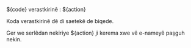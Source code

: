 ${code} verastkirinê : ${action}

Koda verastkirinê dê di saetekê de biqede.

Ger we serlêdan nekiriye ${action} ji kerema xwe vê e-nameyê paşguh nekin.

